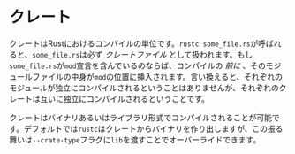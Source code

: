 # クレート

クレートはRustにおけるコンパイルの単位です。`rustc some_file.rs`が呼ばれると、`some_file.rs`は必ず
*クレートファイル*
として扱われます。もし`some_file.rs`が`mod`宣言を含んでいるのならば、コンパイルの
*前に*
、そのモジュールファイルの中身が`mod`の位置に挿入されます。言い換えると、それぞれのモジュールが独立にコンパイルされるということはありませんが、それぞれのクレートは互いに独立にコンパイルされるということです。

クレートはバイナリあるいはライブラリ形式でコンパイルされることが可能です。デフォルトでは`rustc`はクレートからバイナリを作り出しますが、この振る舞いは`--crate-type`フラグに`lib`を渡すことでオーバーライドできます。


